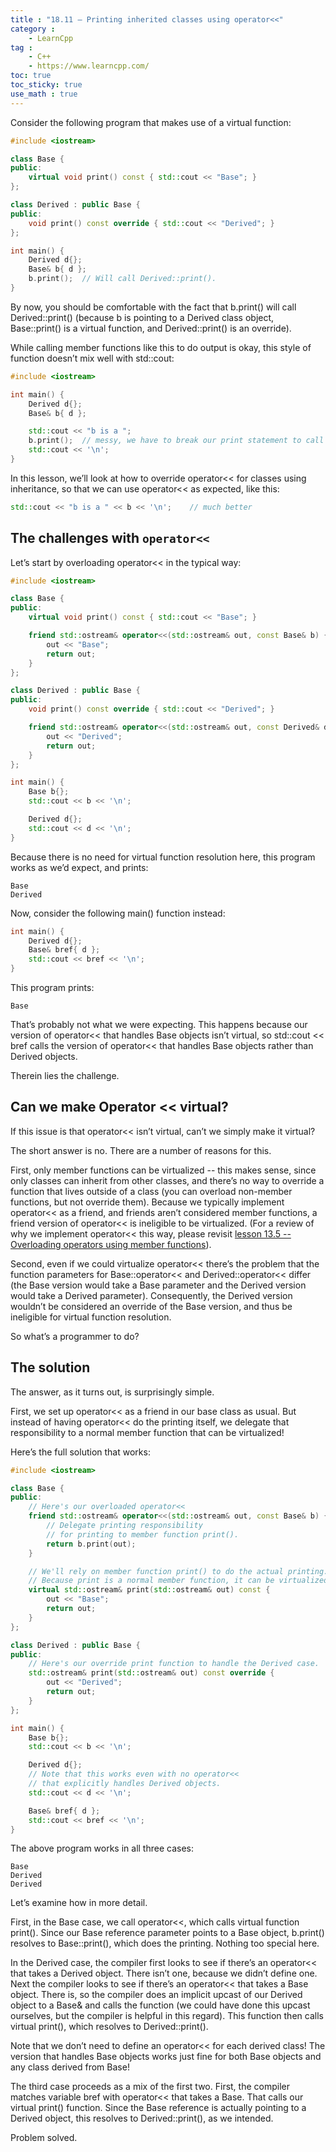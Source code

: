 ```yaml
---
title : "18.11 — Printing inherited classes using operator<<"
category :
    - LearnCpp
tag : 
    - C++
    - https://www.learncpp.com/
toc: true  
toc_sticky: true 
use_math : true
---
```



Consider the following program that makes use of a virtual function:

```c++
#include <iostream>

class Base {
public:
    virtual void print() const { std::cout << "Base"; }
};

class Derived : public Base {
public:
    void print() const override { std::cout << "Derived"; }
};

int main() {
    Derived d{};
    Base& b{ d };
    b.print();  // Will call Derived::print().
}
```

By now, you should be comfortable with the fact that b.print() will call Derived::print() (because b is pointing to a Derived class object, Base::print() is a virtual function, and Derived::print() is an override).

While calling member functions like this to do output is okay, this style of function doesn’t mix well with std::cout:

```c++
#include <iostream>

int main() {
    Derived d{};
    Base& b{ d };

    std::cout << "b is a ";
    b.print();  // messy, we have to break our print statement to call this function
    std::cout << '\n';
}
```

In this lesson, we’ll look at how to override operator<< for classes using inheritance, so that we can use operator<< as expected, like this:

```c++
std::cout << "b is a " << b << '\n';    // much better
```


## The challenges with `operator<<`

Let’s start by overloading operator<< in the typical way:

```c++
#include <iostream>

class Base {
public:
    virtual void print() const { std::cout << "Base"; }

    friend std::ostream& operator<<(std::ostream& out, const Base& b) {
        out << "Base";
        return out;
    }
};

class Derived : public Base {
public:
    void print() const override { std::cout << "Derived"; }

    friend std::ostream& operator<<(std::ostream& out, const Derived& d) {
        out << "Derived";
        return out;
    }
};

int main() {
    Base b{};
    std::cout << b << '\n';

    Derived d{};
    std::cout << d << '\n';
}
```

Because there is no need for virtual function resolution here, this program works as we’d expect, and prints:

```
Base
Derived
```

Now, consider the following main() function instead:

```c++
int main() {
    Derived d{};
    Base& bref{ d };
    std::cout << bref << '\n';
}
```

This program prints:

```
Base
```

That’s probably not what we were expecting. This happens because our version of operator<< that handles Base objects isn’t virtual, so std::cout << bref calls the version of operator<< that handles Base objects rather than Derived objects.

Therein lies the challenge.


## Can we make Operator << virtual?

If this issue is that operator<< isn’t virtual, can’t we simply make it virtual?

The short answer is no. There are a number of reasons for this.

First, only member functions can be virtualized -- this makes sense, since only classes can inherit from other classes, and there’s no way to override a function that lives outside of a class (you can overload non-member functions, but not override them). Because we typically implement operator<< as a friend, and friends aren’t considered member functions, a friend version of operator<< is ineligible to be virtualized. (For a review of why we implement operator<< this way, please revisit [lesson 13.5 -- Overloading operators using member functions](https://www.learncpp.com/cpp-tutorial/overloading-operators-using-member-functions/)).

Second, even if we could virtualize operator<< there’s the problem that the function parameters for Base::operator<< and Derived::operator<< differ (the Base version would take a Base parameter and the Derived version would take a Derived parameter). Consequently, the Derived version wouldn’t be considered an override of the Base version, and thus be ineligible for virtual function resolution.

So what’s a programmer to do?


## The solution

The answer, as it turns out, is surprisingly simple.

First, we set up operator<< as a friend in our base class as usual. But instead of having operator<< do the printing itself, we delegate that responsibility to a normal member function that can be virtualized!

Here’s the full solution that works:

```c++
#include <iostream>

class Base {
public:
    // Here's our overloaded operator<<
    friend std::ostream& operator<<(std::ostream& out, const Base& b) {
        // Delegate printing responsibility
        // for printing to member function print().
        return b.print(out);
    }

    // We'll rely on member function print() to do the actual printing.
    // Because print is a normal member function, it can be virtualized.
    virtual std::ostream& print(std::ostream& out) const {
        out << "Base";
        return out;
    }
};

class Derived : public Base {
public:
    // Here's our override print function to handle the Derived case.
    std::ostream& print(std::ostream& out) const override {
        out << "Derived";
        return out;
    }
};

int main() {
    Base b{};
    std::cout << b << '\n';

    Derived d{};
    // Note that this works even with no operator<<
    // that explicitly handles Derived objects.
    std::cout << d << '\n';

    Base& bref{ d };
    std::cout << bref << '\n';
}
```

The above program works in all three cases:

```
Base
Derived
Derived
```

Let’s examine how in more detail.

First, in the Base case, we call operator<<, which calls virtual function print(). Since our Base reference parameter points to a Base object, b.print() resolves to Base::print(), which does the printing. Nothing too special here.

In the Derived case, the compiler first looks to see if there’s an operator<< that takes a Derived object. There isn’t one, because we didn’t define one. Next the compiler looks to see if there’s an operator<< that takes a Base object. There is, so the compiler does an implicit upcast of our Derived object to a Base& and calls the function (we could have done this upcast ourselves, but the compiler is helpful in this regard). This function then calls virtual print(), which resolves to Derived::print().

Note that we don’t need to define an operator<< for each derived class! The version that handles Base objects works just fine for both Base objects and any class derived from Base!

The third case proceeds as a mix of the first two. First, the compiler matches variable bref with operator<< that takes a Base. That calls our virtual print() function. Since the Base reference is actually pointing to a Derived object, this resolves to Derived::print(), as we intended.

Problem solved.